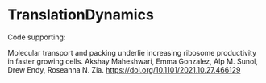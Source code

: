 # TranslationDynamics

Code supporting: 

Molecular transport and packing underlie increasing ribosome productivity in faster growing cells. Akshay Maheshwari, Emma Gonzalez, Alp M. Sunol, Drew Endy, Roseanna N. Zia. https://doi.org/10.1101/2021.10.27.466129
